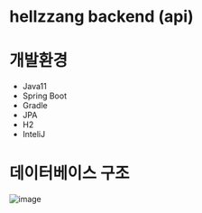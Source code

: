 # hellzzang backend (api)

# 개발환경
- Java11
- Spring Boot
- Gradle
- JPA
- H2
- InteliJ

# 데이터베이스 구조
![image](https://github.com/aamoos/hellzzang_backend/assets/37327676/d4357e9a-148c-4bad-a1da-c18f9c227530)
